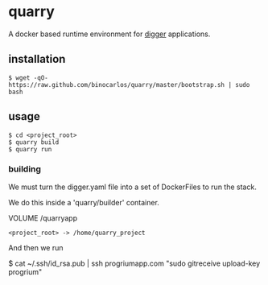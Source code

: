 quarry
======

A docker based runtime environment for [digger](https://github.com/binocarlos/digger) applications.

## installation

	$ wget -qO- https://raw.github.com/binocarlos/quarry/master/bootstrap.sh | sudo bash

## usage

	$ cd <project_root>
	$ quarry build
	$ quarry run

### building

We must turn the digger.yaml file into a set of DockerFiles to run the stack.

We do this inside a 'quarry/builder' container.

VOLUME /quarryapp

	<project_root> -> /home/quarry_project

And then we run






$ cat ~/.ssh/id_rsa.pub | ssh progriumapp.com "sudo gitreceive upload-key progrium"


